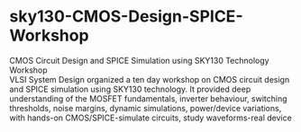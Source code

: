 # sky130-CMOS-Design-SPICE-Workshop
CMOS Circuit Design and SPICE Simulation using SKY130 Technology Workshop
<br>
VLSI System Design organized a ten day workshop on CMOS circuit design and SPICE simulation using SKY130 technology. It provided deep understanding of the MOSFET fundamentals, inverter behaviour, switching thresholds, noise margins, dynamic simulations, power/device variations, with hands-on CMOS/SPICE-simulate circuits, study waveforms-real device
